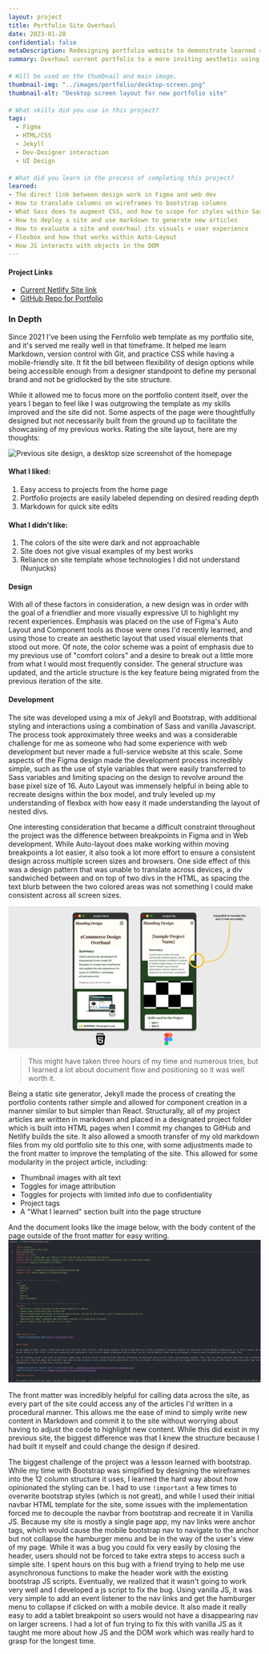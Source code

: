 ```yaml
---
layout: project
title: Portfolio Site Overhaul
date: 2023-01-28
confidential: false
metaDescription: Redesigning portfolio website to demonstrate learned skills
summary: Overhaul current portfolio to a more inviting aesthetic using skills learned from previous jobs. Dev implementation was handled by myself to learn the handoff process.

# Will be used on the thumbnail and main image.
thumbnail-img: "../images/portfolio/desktop-screen.png"
thumbnail-alt: "Desktop screen layout for new portfolio site"

# What skills did you use in this project?
tags:
  - Figma
  - HTML/CSS
  - Jekyll
  - Dev-Designer interaction
  - UI Design

# What did you learn in the process of completing this project?
learned:
- The direct link between design work in Figma and web dev
- How to translate columns on wireframes to bootstrap columns
- What Sass does to augment CSS, and how to scope for styles within Sass files
- How to deploy a site and use markdown to generate new articles
- How to evaluate a site and overhaul its visuals + user experience
- Flexbox and how that works within Auto-Layout
- How JS interacts with objects in the DOM
---
```


#### Project Links
- [Current Netlify Site link](https://chipper-cranachan-7c0631.netlify.app/)
- [GitHub Repo for Portfolio](https://github.com/Hakata-jpn/portfolio)

### In Depth

Since 2021 I've been using the Fernfolio web template as my portfolio site, and it's served me really well in that timeframe. It helped me learn Markdown, version control with Git, and practice CSS while having a mobile-friendly site. It fit the bill between flexibility of design options while being accessible enough from a designer standpoint to define my personal brand and not be gridlocked by the site structure.

While it allowed me to focus more on the portfolio content itself, over the years I began to feel like I was outgrowing the template as my skills improved and the site did not. Some aspects of the page were thoughtfully designed but not necessarily built from the ground up to facilitate the showcasing of my previous works. Rating the site layout, here are my thoughts: 

![Previous site design, a desktop size screenshot of the homepage](../images/portfolio/desktop-screen-old.png)

#### What I liked:
1. Easy access to projects from the home page
2. Portfolio projects are easily labeled depending on desired reading depth
3. Markdown for quick site edits

#### What I didn't like:
1. The colors of the site were dark and not approachable
2. Site does not give visual examples of my best works
3. Reliance on site template whose technologies I did not understand (Nunjucks)

#### Design
With all of these factors in consideration, a new design was in order with the goal of a friendlier and more visually expressive UI to highlight my recent experiences. Emphasis was placed on the use of Figma's Auto Layout and Component tools as those were ones I'd recently learned, and using those to create an aesthetic layout that used visual elements that stood out more. Of note, the color scheme was a point of emphasis due to my previous use of "comfort colors" and a desire to break out a little more from what I would most frequently consider. The general structure was updated, and the article structure is the key feature being migrated from the previous iteration of the site.

#### Development

The site was developed using a mix of Jekyll and Bootstrap, with additional styling and interactions using a combination of Sass and vanilla Javascript. The process took approximately three weeks and was a considerable challenge for me as someone who had some experience with web development but never made a full-service website at this scale. Some aspects of the Figma design made the development process incredibly simple, such as the use of style variables that were easily transferred to Sass variables and limiting spacing on the design to revolve around the base pixel size of 16. Auto Layout was immensely helpful in being able to recreate designs within the box model, and truly leveled up my understanding of flexbox with how easy it made understanding the layout of nested divs. 

One interesting consideration that became a difficult constraint throughout the project was the difference between breakpoints in Figma and in Web development. While Auto-layout does make working within moving breakpoints a lot easier, it also took a lot more effort to ensure a consistent design across multiple screen sizes and browsers. One side effect of this was a design pattern that was unable to translate across devices, a div sandwiched between and on top of two divs in the HTML, as spacing the text blurb between the two colored areas was not something I could make consistent across all screen sizes.

![Comparison of Figma Design and HTML code on live site, stacked divs missing from the HTML document](../images/portfolio/comparison-web.png)
> This might have taken three hours of my time and numerous tries, but I learned a lot about document flow and positioning so it was well worth it.

Being a static site generator, Jekyll made the process of creating the portfolio contents rather simple and allowed for component creation in a manner similar to but simpler than React. Structurally, all of my project articles are written in markdown and placed in a designated project folder which is built into HTML pages when I commit my changes to GitHub and Netlify builds the site. It also allowed a smooth transfer of my old markdown files from my old portfolio site to this one, with some adjustments made to the front matter to improve the templating of the site. This allowed for some modularity in the project article, including:
- Thumbnail images with alt text
- Toggles for image attribution
- Toggles for projects with limited info due to confidentiality
- Project tags
- A "What I learned" section built into the page structure

And the document looks like the image below, with the body content of the page outside of the front matter for easy writing.
![Example of markdown document, with front matter ](../images/portfolio/markdown-example.png)


The front matter was incredibly helpful for calling data across the site, as every part of the site could access any of the articles I'd written in a procedural manner. This allows me the ease of mind to simply write new content in Markdown and commit it to the site without worrying about having to adjust the code to highlight new content. While this did exist in my previous site, the biggest difference was that I knew the structure because I had built it myself and could change the design if desired.

The biggest challenge of the project was a lesson learned with bootstrap. While my time with Bootstrap was simplified by designing the wireframes into the 12 column structure it uses, I learned the hard way about how opinionated the styling can be. I had to use `!important` a few times to overwrite bootstrap styles (which is not great), and while I used their initial navbar HTML template for the site, some issues with the implementation forced me to decouple the navbar from bootstrap and recreate it in Vanilla JS. Because my site is mostly a single page app, my nav links were anchor tags, which would cause the mobile bootstrap nav to navigate to the anchor but not collapse the hamburger menu and be in the way of the user's view of my page. While it was a bug you could fix very easily by closing the header, users should not be forced to take extra steps to access such a simple site. I spent hours on this bug with a friend trying to help me use asynchronous functions to make the header work with the existing bootstrap JS scripts. Eventually, we realized that it wasn't going to work very well and I developed a js script to fix the bug. Using vanilla JS, it was very simple to add an event listener to the nav links and get the hamburger menu to collapse if clicked on with a mobile device. It also made it really easy to add a tablet breakpoint so users would not have a disappearing nav on larger screens. I had a lot of fun trying to fix this with vanilla JS as it taught me more about how JS and the DOM work which was really hard to grasp for the longest time.